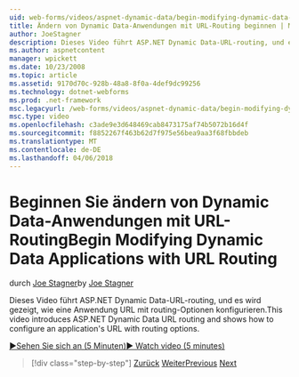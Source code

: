 ```yaml
---
uid: web-forms/videos/aspnet-dynamic-data/begin-modifying-dynamic-data-applications-with-url-routing
title: Ändern von Dynamic Data-Anwendungen mit URL-Routing beginnen | Microsoft Docs
author: JoeStagner
description: Dieses Video führt ASP.NET Dynamic Data-URL-routing, und es wird gezeigt, wie eine Anwendung URL mit routing-Optionen konfigurieren.
ms.author: aspnetcontent
manager: wpickett
ms.date: 10/23/2008
ms.topic: article
ms.assetid: 9170d70c-928b-48a8-8f0a-4def9dc99256
ms.technology: dotnet-webforms
ms.prod: .net-framework
msc.legacyurl: /web-forms/videos/aspnet-dynamic-data/begin-modifying-dynamic-data-applications-with-url-routing
msc.type: video
ms.openlocfilehash: c3ade9e3d648469cab8473175af74b5072b16d4f
ms.sourcegitcommit: f8852267f463b62d7f975e56bea9aa3f68fbbdeb
ms.translationtype: MT
ms.contentlocale: de-DE
ms.lasthandoff: 04/06/2018
---
```

<a name="begin-modifying-dynamic-data-applications-with-url-routing"></a><span data-ttu-id="c750b-103">Beginnen Sie ändern von Dynamic Data-Anwendungen mit URL-Routing</span><span class="sxs-lookup"><span data-stu-id="c750b-103">Begin Modifying Dynamic Data Applications with URL Routing</span></span>
====================
<span data-ttu-id="c750b-104">durch [Joe Stagner](https://github.com/JoeStagner)</span><span class="sxs-lookup"><span data-stu-id="c750b-104">by [Joe Stagner](https://github.com/JoeStagner)</span></span>

<span data-ttu-id="c750b-105">Dieses Video führt ASP.NET Dynamic Data-URL-routing, und es wird gezeigt, wie eine Anwendung URL mit routing-Optionen konfigurieren.</span><span class="sxs-lookup"><span data-stu-id="c750b-105">This video introduces ASP.NET Dynamic Data URL routing and shows how to configure an application's URL with routing options.</span></span>

[<span data-ttu-id="c750b-106">&#9654;Sehen Sie sich an (5 Minuten)</span><span class="sxs-lookup"><span data-stu-id="c750b-106">&#9654; Watch video (5 minutes)</span></span>](https://channel9.msdn.com/Blogs/ASP-NET-Site-Videos/begin-modifying-dynamic-data-applications-with-url-routing)

> [!div class="step-by-step"]
> <span data-ttu-id="c750b-107">[Zurück](begin-editing-the-templates-in-aspnet-dynamic-data-applications.md)
> [Weiter](enable-in-line-editing-in-aspnet-dynamic-data-applications.md)</span><span class="sxs-lookup"><span data-stu-id="c750b-107">[Previous](begin-editing-the-templates-in-aspnet-dynamic-data-applications.md)
[Next](enable-in-line-editing-in-aspnet-dynamic-data-applications.md)</span></span>
